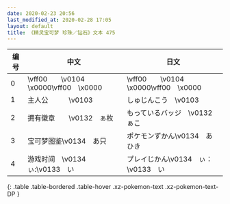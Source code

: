```yaml
---
date: 2020-02-23 20:56
last_modified_at: 2020-02-28 17:05
layout: default
title: 《精灵宝可梦 珍珠／钻石》文本 475
---
```

| 编号 | 中文 | 日文 |
| ---- | ---- | ---- |
| 0 | \vff00　　\v0104　\x0000\vff00　\x0000 | \vff00　　\v0104　\x0000\vff00　\x0000 |
| 1 | 主人公　　　\v0103　　 | しゅじんこう　\v0103　　 |
| 2 | 拥有徽章　　\v0132　ぁ枚 | もっているバッジ　\v0132　ぁこ |
| 3 | 宝可梦图鉴\v0134　あ只 | ポケモンずかん\v0134　あひき |
| 4 | 游戏时间　\v0134　ぃ:\v0133　い | プレイじかん\v0134　ぃ：\v0133　い |
{: .table .table-bordered .table-hover .xz-pokemon-text .xz-pokemon-text-DP }